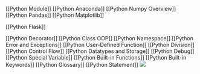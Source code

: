 [[Python Module]]
[[Python Anaconda]]
[[Python Numpy Overview]]
[[Python Pandas]]
[[Python Matplotlib]]

[[Python Flask]]

[[Python Decorator]]
[[Python Class OOP]]
[[Python Namespace]]
[[Python Error and Exceptions]]
[[Python User-Defined Function]]
[[Python Division]]
[[Python Control Flow]]
[[Python Datatypes and Storage]]
[[Python Debug]]
[[Python Special Variable]]
[[Python Built-in Functions]]
[[Python Built-in Keywords]]
[[Python Glossary]]
[[Python Statement]]
![](https://s2.loli.net/2022/03/21/Lc4jV5OZUEBYaIk.png)


